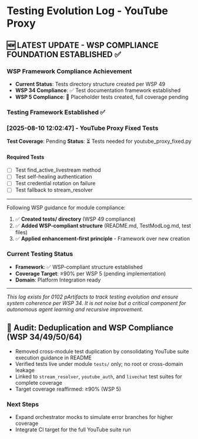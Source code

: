 # Testing Evolution Log - YouTube Proxy

## 🆕 **LATEST UPDATE - WSP COMPLIANCE FOUNDATION ESTABLISHED** ✅

### **WSP Framework Compliance Achievement**
- **Current Status**: Tests directory structure created per WSP 49
- **WSP 34 Compliance**: ✅ Test documentation framework established
- **WSP 5 Compliance**: 🔄 Placeholder tests created, full coverage pending

### **Testing Framework Established** ✅

### [2025-08-10 12:02:47] - YouTube Proxy Fixed Tests
**Test Coverage**: Pending
**Status**: ⏳ Tests needed for youtube_proxy_fixed.py

#### Required Tests
- [ ] Test find_active_livestream method
- [ ] Test self-healing authentication
- [ ] Test credential rotation on failure
- [ ] Test fallback to stream_resolver

---

Following WSP guidance for module compliance:
1. ✅ **Created tests/ directory** (WSP 49 compliance)
2. ✅ **Added WSP-compliant structure** (README.md, TestModLog.md, test files)
3. ✅ **Applied enhancement-first principle** - Framework over new creation

### **Current Testing Status**
- **Framework**: ✅ WSP-compliant structure established  
- **Coverage Target**: ≥90% per WSP 5 (pending implementation)
- **Domain**: Platform Integration ready

---

*This log exists for 0102 pArtifacts to track testing evolution and ensure system coherence per WSP 34. It is not noise but a critical component for autonomous agent learning and recursive improvement.* 

## 🔧 Audit: Deduplication and WSP Compliance (WSP 34/49/50/64)
- Removed cross-module test duplication by consolidating YouTube suite execution guidance in README
- Verified tests live under module `tests/` only; no root or cross-domain leakage
- Linked to `stream_resolver`, `youtube_auth`, and `livechat` test suites for complete coverage
- Target coverage reaffirmed: ≥90% (WSP 5)

### Next Steps
- Expand orchestrator mocks to simulate error branches for higher coverage
- Integrate CI target for the full YouTube suite run 